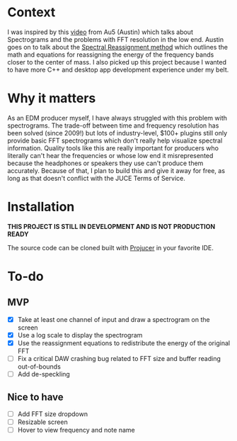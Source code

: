 # Context
I was inspired by this [video](https://www.youtube.com/watch?v=8J4LE9UpxYU) from Au5 (Austin) which talks about Spectrograms and the problems with FFT resolution in the low end.
Austin goes on to talk about the [Spectral Reassignment method](https://arxiv.org/pdf/0903.3080) which outlines the math and equations for reassigning the energy of the frequency bands closer to the center of mass.
I also picked up this project because I wanted to have more C++ and desktop app development experience under my belt.

# Why it matters
As an EDM producer myself, I have always struggled with this problem with spectrograms. The trade-off between time and frequency resolution has been solved (since 2009!) but lots of industry-level, $100+ plugins still only provide basic FFT spectrograms which don't really help visualize spectral information.
Quality tools like this are really important for producers who literally can't hear the frequencies or whose low end it misrepresented because the headphones or speakers they use can't produce them accurately. Because of that, I plan to build this and give it away for free, as long as that doesn't conflict with the JUCE Terms of Service.


# Installation
**THIS PROJECT IS STILL IN DEVELOPMENT AND IS NOT PRODUCTION READY**

The source code can be cloned built with [Projucer](https://juce.com/) in your favorite IDE.

# To-do
## MVP
- [X] Take at least one channel of input and draw a spectrogram on the screen
- [X] Use a log scale to display the spectrogram
- [X] Use the reassignment equations to redistribute the energy of the original FFT
- [ ] Fix a critical DAW crashing bug related to FFT size and buffer reading out-of-bounds
- [ ] Add de-speckling

## Nice to have
- [ ] Add FFT size dropdown
- [ ] Resizable screen
- [ ] Hover to view frequency and note name
